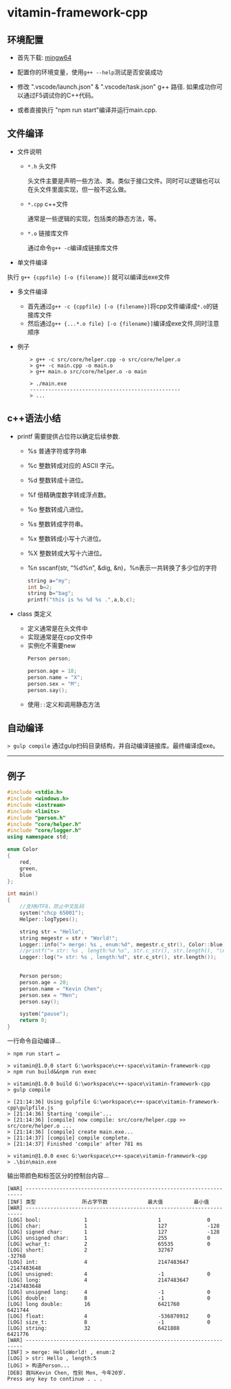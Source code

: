 # vitamin-framework-cpp

## 环境配置
- 首先下载:  [mingw64](
https://nchc.dl.sourceforge.net/project/mingw-w64/Toolchains%20targetting%20Win64/Personal%20Builds/mingw-builds/8.1.0/threads-posix/seh/x86_64-8.1.0-release-posix-seh-rt_v6-rev0.7z)

- 配置你的环境变量，使用`g++ --help`测试是否安装成功
- 修改 ".vscode/launch.json" & ".vscode/task.json" g++ 路径. 如果成功你可以通过F5调试你的C++代码。
- 或者直接执行 "npm run start"编译并运行main.cpp.

## 文件编译

- 文件说明
  - `*.h` 头文件
    
    头文件主要是声明一些方法、类。类似于接口文件。同时可以逻辑也可以在头文件里面实现，但一般不这么做。

  - `*.cpp` c++文件
    
    通常是一些逻辑的实现，包括类的静态方法，等。

  - `*.o` 链接库文件

    通过命令`g++ -c`编译成链接库文件

- 单文件编译

执行 `g++ {cppfile} [-o {filename}]` 就可以编译出exe文件

- 多文件编译
    - 首先通过`g++ -c {cppfile} [-o {filename}]`将cpp文件编译成`*.o`的链接库文件
    - 然后通过`g++ {...*.o file} [-o {filename}]`编译成exe文件,同时注意顺序

- 例子
    ```shell
        > g++ -c src/core/helper.cpp -o src/core/helper.o
        > g++ -c main.cpp -o main.o
        > g++ main.o src/core/helper.o -o main

        > ./main.exe
        -------------------------------------------------
        > ...
    ```

## c++语法小结

- printf 需要提供占位符以确定后续参数.

  - %s 普通字符或字符串
  - %c 整数转成对应的 ASCII 字元。
  - %d 整数转成十进位。
  - %f 倍精确度数字转成浮点数。
  - %o 整数转成八进位。
  - %s 整数转成字符串。
  - %x 整数转成小写十六进位。
  - %X 整数转成大写十六进位。
  - %n sscanf(str, “%d%n”, &dig, &n)，%n表示一共转换了多少位的字符

    ```c++
    string a="my";
    int b=2;
    string b="bag";
    printf("this is %s %d %s .",a,b,c);
    ```
- class 类定义
  - 定义通常是在头文件中
  - 实现通常是在cpp文件中
  - 实例化不需要new
    ```c++
    Person person;

    person.age = 18;
    person.name = "X";
    person.sex = "M";
    person.say();
    ```
  - 使用`::`定义和调用静态方法

## 自动编译
`> gulp compile`
通过gulp扫码目录结构，并自动编译链接库。最终编译成exe。

----

## 例子
```c++
#include <stdio.h>
#include <windows.h>
#include <iostream>
#include <limits>
#include "person.h"
#include "core/helper.h"
#include "core/logger.h"
using namespace std;

enum Color
{
    red,
    green,
    blue
};

int main()
{
    //支持UTF8，防止中文乱码
    system("chcp 65001");
    Helper::logTypes();

    string str = "Hello";
    string megestr = str + "World!";
    Logger::info("> merge: %s , enum:%d", megestr.c_str(), Color::blue);
    //printf("> str: %s , length:%d %s", str.c_str(), str.length(), "\n");
    Logger::log("> str: %s , length:%d", str.c_str(), str.length());
    

    Person person;
    person.age = 20;
    person.name = "Kevin Chen";
    person.sex = "Men";
    person.say();

    system("pause");
    return 0;
}
```
一行命令自动编译...
```shell
> npm run start ↵

> vitamin@1.0.0 start G:\workspace\c++-space\vitamin-framework-cpp
> npm run build&&npm run exec

> vitamin@1.0.0 build G:\workspace\c++-space\vitamin-framework-cpp
> gulp compile

> [21:14:36] Using gulpfile G:\workspace\c++-space\vitamin-framework-cpp\gulpfile.js
> [21:14:36] Starting 'compile'...
> [21:14:36] [compile] now compile: src/core/helper.cpp >> src/core/helper.o ...
> [21:14:36] [compile] create main.exe...
> [21:14:37] [compile] compile complete.
> [21:14:37] Finished 'compile' after 781 ms

> vitamin@1.0.0 exec G:\workspace\c++-space\vitamin-framework-cpp
> .\bin\main.exe
```
输出带颜色和标签区分的控制台内容...
```shell
[WAR] ---------------------------------------------------------------------
[INF] 类型               所占字节数             最大值          最小值
[WAR] ---------------------------------------------------------------------
[LOG] bool:              1                       1               0
[LOG] char:              1                       127             -128
[LOG] signed char:       1                       127             -128
[LOG] unsigned char:     1                       255             0
[LOG] wchar_t:           2                       65535           0
[LOG] short:             2                       32767           -32768
[LOG] int:               4                       2147483647      -2147483648
[LOG] unsigned:          4                       -1              0
[LOG] long:              4                       2147483647      -2147483648
[LOG] unsigned long:     4                       -1              0
[LOG] double:            8                       -1              0
[LOG] long double:       16                      6421760         6421744
[LOG] float:             4                       -536870912      0
[LOG] size_t:            8                       -1              0
[LOG] string:            32                      6421808         6421776
[WAR] ---------------------------------------------------------------------
[INF] > merge: HelloWorld! , enum:2
[LOG] > str: Hello , length:5
[LOG] > 构造Person...
[DEB] 我叫Kevin Chen, 性别 Men, 今年20岁.
Press any key to continue . . .
```
